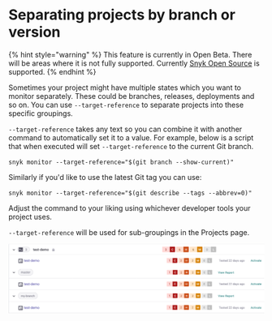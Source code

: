 # Separating projects by branch or version

{% hint style="warning" %}
This feature is currently in Open Beta. There will be areas where it is not fully supported. Currently [Snyk Open Source](../../products/snyk-open-source/) is supported.
{% endhint %}

Sometimes your project might have multiple states which you want to monitor separately. These could be branches, releases, deployments and so on. You can use `--target-reference` to separate projects into these specific groupings.

`--target-reference` takes any text so you can combine it with another command to automatically set it to a value. For example, below is a script that when executed will set `--target-reference` to the current Git branch.

```
snyk monitor --target-reference="$(git branch --show-current)"
```

Similarly if you'd like to use the latest Git tag you can use:

```
snyk monitor --target-reference="$(git describe --tags --abbrev=0)"
```

Adjust the command to your liking using whichever developer tools your project uses.

`--target-reference` will be used for sub-groupings in the Projects page.

![A project grouping with sub-groups.](<../../.gitbook/assets/Screenshot 2021-10-21 at 13-08-58 Projects.png>)

